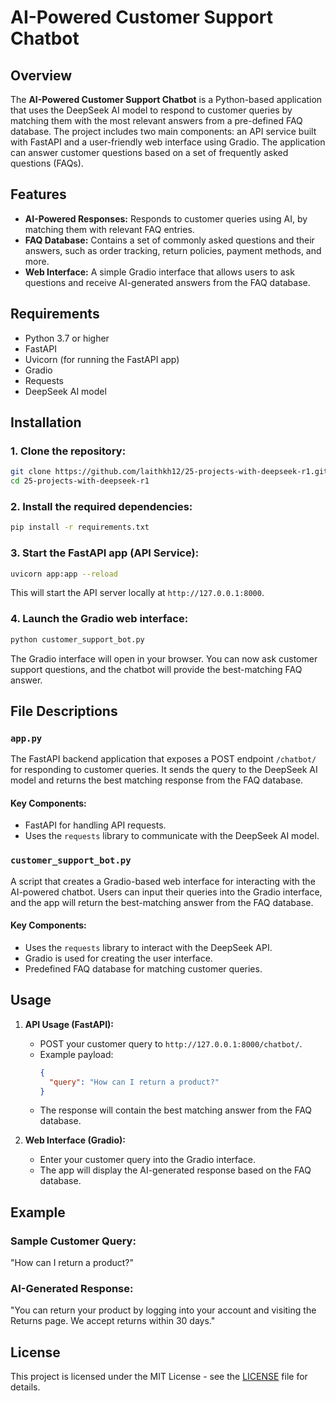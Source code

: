 
# AI-Powered Customer Support Chatbot

## Overview
The **AI-Powered Customer Support Chatbot** is a Python-based application that uses the DeepSeek AI model to respond to customer queries by matching them with the most relevant answers from a pre-defined FAQ database. The project includes two main components: an API service built with FastAPI and a user-friendly web interface using Gradio. The application can answer customer questions based on a set of frequently asked questions (FAQs).

## Features
- **AI-Powered Responses:** Responds to customer queries using AI, by matching them with relevant FAQ entries.
- **FAQ Database:** Contains a set of commonly asked questions and their answers, such as order tracking, return policies, payment methods, and more.
- **Web Interface:** A simple Gradio interface that allows users to ask questions and receive AI-generated answers from the FAQ database.

## Requirements
- Python 3.7 or higher
- FastAPI
- Uvicorn (for running the FastAPI app)
- Gradio
- Requests
- DeepSeek AI model

## Installation

### 1. Clone the repository:
```bash
git clone https://github.com/laithkh12/25-projects-with-deepseek-r1.git
cd 25-projects-with-deepseek-r1
```

### 2. Install the required dependencies:
```bash
pip install -r requirements.txt
```

### 3. Start the FastAPI app (API Service):
```bash
uvicorn app:app --reload
```
This will start the API server locally at `http://127.0.0.1:8000`.

### 4. Launch the Gradio web interface:
```bash
python customer_support_bot.py
```
The Gradio interface will open in your browser. You can now ask customer support questions, and the chatbot will provide the best-matching FAQ answer.

## File Descriptions

### `app.py`
The FastAPI backend application that exposes a POST endpoint `/chatbot/` for responding to customer queries. It sends the query to the DeepSeek AI model and returns the best matching response from the FAQ database.

#### Key Components:
- FastAPI for handling API requests.
- Uses the `requests` library to communicate with the DeepSeek AI model.

### `customer_support_bot.py`
A script that creates a Gradio-based web interface for interacting with the AI-powered chatbot. Users can input their queries into the Gradio interface, and the app will return the best-matching answer from the FAQ database.

#### Key Components:
- Uses the `requests` library to interact with the DeepSeek API.
- Gradio is used for creating the user interface.
- Predefined FAQ database for matching customer queries.

## Usage

1. **API Usage (FastAPI):**
   - POST your customer query to `http://127.0.0.1:8000/chatbot/`.
   - Example payload:
     ```json
     {
       "query": "How can I return a product?"
     }
     ```
   - The response will contain the best matching answer from the FAQ database.

2. **Web Interface (Gradio):**
   - Enter your customer query into the Gradio interface.
   - The app will display the AI-generated response based on the FAQ database.

## Example

### Sample Customer Query:
"How can I return a product?"

### AI-Generated Response:
"You can return your product by logging into your account and visiting the Returns page. We accept returns within 30 days."

## License
This project is licensed under the MIT License - see the [LICENSE](LICENSE) file for details.
